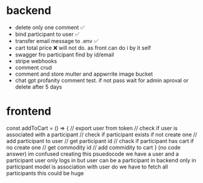 # backend
- delete only one comment ✅
- bind participant to user ✅
- transfer email message to .env ✅
- cart total price ❌ will not do. as front can do i by it self
- swagger fro participant find by id/email
- stripe webhooks
- comment crud
- comment and store multer and appwrrite image bucket
- chat gpt profanity comment test. if not pass wait for admin aproval or delete after 5 days

# frontend
const addToCart = () => { // export user from token // check if user is associated with a participant // check if participant exists if not create one // add participant to user // get participant id // chack if participant has cart if no create one // get commodity id // add commidity to cart } (no code answer) im confused creating this psuedocode we have a user and a participant user only logs in but user can be a participant in backend only in participant model is association with user do we have to fetch all participants this could be huge
